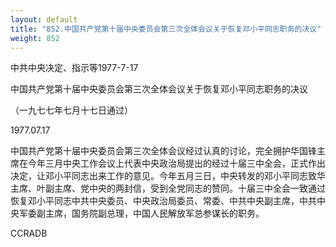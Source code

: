 ```yaml
---
layout: default
title: "852.中国共产党第十届中央委员会第三次全体会议关于恢复邓小平同志职务的决议"
weight: 852
---
```


中共中央决定、指示等1977-7-17

中国共产党第十届中央委员会第三次全体会议关于恢复邓小平同志职务的决议

（一九七七年七月十七日通过）

1977.07.17

中国共产党第十届中央委员会第三次全体会议经过认真的讨论，完全拥护华国锋主席在今年三月中央工作会议上代表中央政治局提出的经过十届三中全会，正式作出决定，让邓小平同志出来工作的意见。今年五月三日，中央转发的邓小平同志致华主席、叶副主席、党中央的两封信，受到全党同志的赞同。十届三中全会一致通过恢复邓小平同志中共中央委员、中央政治局委员、常委、中共中央副主席，中共中央军委副主席，国务院副总理，中国人民解放军总参谋长的职务。

CCRADB

